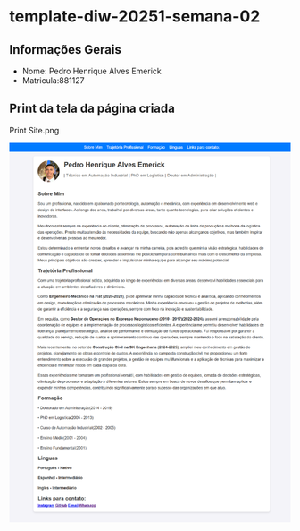 # template-diw-20251-semana-02

## Informações Gerais
- Nome: Pedro Henrique  Alves Emerick
- Matricula:881127

## Print da tela da página criada

Print Site.png 


![alt text](<Print Site.png>)
